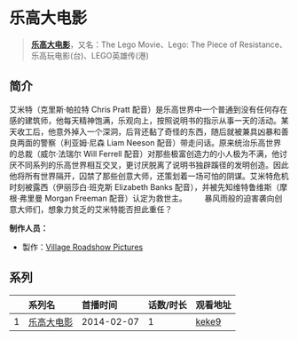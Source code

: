 # 乐高大电影


> <u>**[乐高大电影](https://bgm.tv/subject/95784)**</u>，又名：The Lego Movie、Lego: The Piece of Resistance、乐高玩电影(台)、LEGO英雄传(港)

## 简介

艾米特（克里斯·帕拉特 Chris Pratt 配音）是乐高世界中一个普通到没有任何存在感的建筑师，他每天精神饱满，乐观向上，按照说明书的指示从事一天的活动。某天收工后，他意外掉入一个深洞，后背还黏了奇怪的东西，随后就被兼具凶暴和善良两面的警察（利亚姆·尼森 Liam Neeson 配音）带走问话。原来统治乐高世界的总裁（威尔·法瑞尔 Will Ferrell 配音）对那些极富创造力的小人极为不满，他讨厌不同系列的乐高世界相互交叉，更讨厌脱离了说明书独辟蹊径的发明创造。因此他将所有世界隔开，囚禁了那些创意大师，还策划着一场可怕的阴谋。艾米特危机时刻被露西（伊丽莎白·班克斯 Elizabeth Banks 配音），并被先知维特鲁维斯（摩根·弗里曼 Morgan Freeman 配音）认定为救世主。 
　　暴风雨般的迫害袭向创意大师们，想象力贫乏的艾米特能否担此重任？

**制作人员：**
- 製作：[Village Roadshow Pictures](https://bgm.tv/person/58746)



## 系列

|     | 系列名   | 首播时间       | 话数/时长 | 观看地址                                                    |
| :-- | :---- | :--------- | :---- | :------------------------------------------------------ |
| 1   |[乐高大电影](https://bgm.tv/subject/95784)| 2014-02-07 | 1     | [keke9](https://www.keke9.app/play/177043-4-32453.html) |

